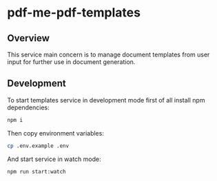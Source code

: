 # pdf-me-pdf-templates

## Overview

This service main concern is to manage document templates from user input for further use in document generation.

## Development

To start templates service in development mode first of all install npm dependencies:

```bash
npm i
```

Then copy environment variables:

```bash
cp .env.example .env
```

And start service in watch mode:

```bash
npm run start:watch
```
